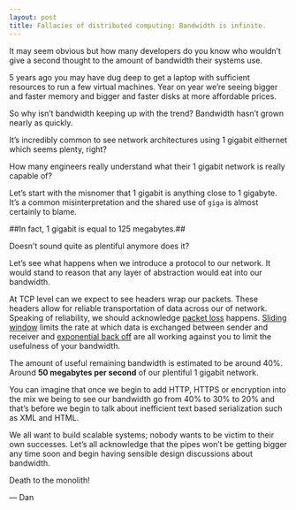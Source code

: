```yaml
---
layout: post
title: Fallacies of distributed computing: Bandwidth is infinite.
---
```


It may seem obvious but how many developers do you know who wouldn’t give a second thought to the amount of bandwidth their systems use.

5 years ago you may have dug deep to get a laptop with sufficient resources to run a few virtual machines.
Year on year we’re seeing bigger and faster memory and bigger and faster disks at more affordable prices.

So why isn’t bandwidth keeping up with the trend? Bandwidth hasn’t grown nearly as quickly.

It’s incredibly common to see network architectures using 1 gigabit eithernet which seems plenty, right?

How many engineers really understand what their 1 gigabit network is really capable of?

Let’s start with the misnomer that 1 gigabit is anything close to 1 gigabyte.
It’s a common misinterpretation and the shared use of `giga` is almost certainly to blame. 

##In fact, 1 gigabit is equal to 125 megabytes.##

Doesn’t sound quite as plentiful anymore does it?

Let’s see what happens when we introduce a protocol to our network. It would stand to reason that any layer of abstraction would eat into our bandwidth.

At TCP level can we expect to see headers wrap our packets.
These headers allow for reliable transportation of data across our of network.
Speaking of reliability, we should acknowledge [packet loss](https://en.wikipedia.org/wiki/Packet_loss) happens.
[Sliding window](https://en.wikipedia.org/wiki/Sliding_window_protocol) limits the rate at which data is exchanged between sender and receiver and [exponential back off](https://en.wikipedia.org/wiki/Exponential_backoff) are all working against you to limit the usefulness of your bandwidth.

The amount of useful remaining bandwidth is estimated to be around 40%.
Around **50 megabytes per second** of our plentiful 1 gigabit network.

You can imagine that once we begin to add HTTP, HTTPS or encryption into the mix we being to see our bandwidth go from 40% to 30% to 20% and that’s before we begin to talk about inefficient text based serialization such as XML and HTML.

We all want to build scalable systems; nobody wants to be victim to their own successes.
Let’s all acknowledge that the pipes won’t be getting bigger any time soon and begin having sensible design discussions about bandwidth.

Death to the monolith!

&mdash; Dan
